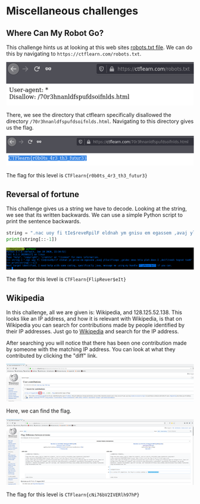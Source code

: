 # Miscellaneous challenges

## Where Can My Robot Go?

This challenge hints us at looking at this web sites [robots.txt file](https://www.robotstxt.org/). We can do this by navigating to `https://ctflearn.com/robots.txt`.

<img src="images/WhereCanMyRobotGo-1.png">

There, we see the directory that ctflearn specifically disallowed the directory `/70r3hnanldfspufdsoifnlds.html`. Navigating to this directory gives us the flag. 

<img src="images/WhereCanMyRobotGo-2.png"> 

The flag for this level is `CTFlearn{r0b0ts_4r3_th3_futur3}`

## Reversal of fortune

This challenge gives us a string we have to decode. Looking at the string, we see that its written backwards. We can use a simple Python script to print the sentence backwards.

```python
string = ".nac uoy fi tIe$reveRpilF eldnah ym gnisu em egassem ,avaj yllacificeps ,gnidoc emos htiw pleh deen I ,deifitnedi tegrat txeN"
print(string[::-1])
```

<img src="images/ReversalOfFortune-1.png">

The flag for this level is `CTFlearn{FlipRever$eIt}`

## Wikipedia

In this challenge, all we are given is: Wikipedia, and 128.125.52.138. This looks like an IP address, and how it is relevant with Wikipedia, is that on Wikipedia you can search for contributions made by people identified by their IP addresses. Just go to [Wikipedia](https://www.wikipedia.org/) and search for the IP address. 

After searching you will notice that there has been one contribution made by someone with the matching IP address. You can look at what they contributed by clicking the "diff" link. 

<img src="images/Wikipedia-1.png">

Here, we can find the flag. 

<img src="images/Wikipedia-2.png">

The flag for this level is `CTFlearn{cNi76bV2IVERlh97hP}`